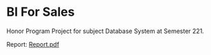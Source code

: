 # BI For Sales

Honor Program Project for subject Database System at Semester 221.

Report: [Report.pdf](https://github.com/anduckhmt146/KSTN_DBS_BI-For-Sales/blob/103feaadfa903bc8281c4a7ee94b771150809fa5/Report_Nh%C3%B3m%201_BI%20For%20Sales.pdf)
